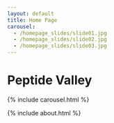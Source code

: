 ```yaml
---
layout: default
title: Home Page
carousel:
  - /homepage_slides/slide01.jpg
  - /homepage_slides/slide02.jpg
  - /homepage_slides/slide03.jpg
---
```


# Peptide Valley

{% include carousel.html %}

{% include about.html %}

